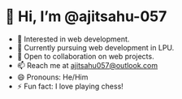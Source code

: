 # 👋 Hi, I’m @ajitsahu-057

- 👀 Interested in web development.
- 🌱 Currently pursuing web development in LPU.
- 💞️ Open to collaboration on web projects.
- 📫 Reach me at ajitsahu057@outlook.com
- 😄 Pronouns: He/Him
- ⚡ Fun fact: I love playing chess!

<!---
ajitsahu-057/ajitsahu-057 is a ✨ special ✨ repository because its `README.md` (this file) appears on your GitHub profile.
You can click the Preview link to take a look at your changes.
--->
